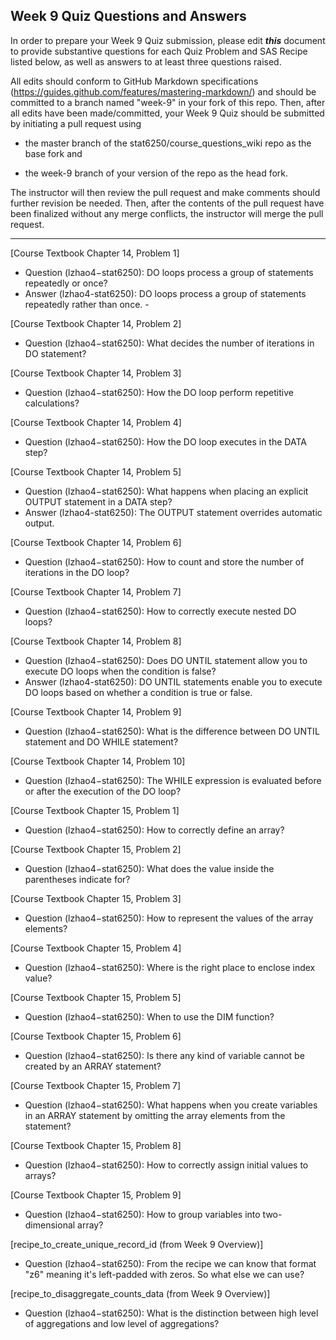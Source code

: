 ## Week 9 Quiz Questions and Answers

In order to prepare your Week 9 Quiz submission, please edit ***this*** document to provide substantive questions for each Quiz Problem and SAS Recipe listed below, as well as answers to at least three questions raised.

All edits should conform to GitHub Markdown specifications (https://guides.github.com/features/mastering-markdown/) and should be committed to a branch named "week-9" in your fork of this repo. Then, after all edits have been made/committed, your Week 9 Quiz should be submitted by initiating a pull request using

- the master branch of the stat6250/course_questions_wiki repo as the base fork and

- the week-9 branch of your version of the repo as the head fork.

The instructor will then review the pull request and make comments should further revision be needed. Then, after the contents of the pull request have been finalized without any merge conflicts, the instructor will merge the pull request.

********************************************************************************



[Course Textbook Chapter 14, Problem 1]
-	Question (lzhao4−stat6250): DO loops process a group of statements repeatedly or once?
-	Answer (lzhao4-stat6250): DO loops process a group of statements repeatedly rather than once. -


[Course Textbook Chapter 14, Problem 2]
-	Question (lzhao4−stat6250): What decides the number of iterations in DO statement? 



[Course Textbook Chapter 14, Problem 3]
-	Question (lzhao4−stat6250): How the DO loop perform repetitive calculations? 



[Course Textbook Chapter 14, Problem 4]
-	Question (lzhao4−stat6250): How the DO loop executes in the DATA step? 



[Course Textbook Chapter 14, Problem 5]
-	Question (lzhao4−stat6250): What happens when placing an explicit OUTPUT statement in a DATA step?
-	Answer (lzhao4-stat6250): The OUTPUT statement overrides automatic output.



[Course Textbook Chapter 14, Problem 6]
-	Question (lzhao4−stat6250): How to count and store the number of iterations in the DO loop? 



[Course Textbook Chapter 14, Problem 7]
-	Question (lzhao4−stat6250): How to correctly execute nested DO loops? 



[Course Textbook Chapter 14, Problem 8]
-	Question (lzhao4−stat6250): Does DO UNTIL statement allow you to execute DO loops when the condition is false? 
-	Answer (lzhao4-stat6250):  DO UNTIL statements enable you to execute DO loops based on whether a condition is true or false.



[Course Textbook Chapter 14, Problem 9]
-	Question (lzhao4−stat6250): What is the difference between DO UNTIL statement and DO WHILE statement? 



[Course Textbook Chapter 14, Problem 10]
-	Question (lzhao4−stat6250): The WHILE expression is evaluated before or after the execution of the DO loop?



[Course Textbook Chapter 15, Problem 1]
-	Question (lzhao4−stat6250): How to correctly define an array? 



[Course Textbook Chapter 15, Problem 2]
-	Question (lzhao4−stat6250): What does the value inside the parentheses indicate for?



[Course Textbook Chapter 15, Problem 3]
- Question (lzhao4−stat6250): How to represent the values of the array elements?




[Course Textbook Chapter 15, Problem 4]
-	Question (lzhao4−stat6250): Where is the right place to enclose index value? 



[Course Textbook Chapter 15, Problem 5]
-	Question (lzhao4−stat6250): When to use the DIM function? 



[Course Textbook Chapter 15, Problem 6]
-	Question (lzhao4−stat6250): Is there any kind of variable cannot be created by an ARRAY statement?  



[Course Textbook Chapter 15, Problem 7]
-	Question (lzhao4−stat6250): What happens when you create variables in an ARRAY statement by omitting the array elements from the statement? 



[Course Textbook Chapter 15, Problem 8]
-	Question (lzhao4−stat6250): How to correctly assign initial values to arrays? 



[Course Textbook Chapter 15, Problem 9]
-	Question (lzhao4−stat6250): How to group variables into two-dimensional array?



[recipe_to_create_unique_record_id (from Week 9 Overview)]
-	Question (lzhao4−stat6250): From the recipe we can know that format "z6" meaning it's left-padded with zeros. So what else we can use?



[recipe_to_disaggregate_counts_data (from Week 9 Overview)]
-	Question (lzhao4−stat6250): What is the distinction between high level of aggregations and low level of aggregations?


